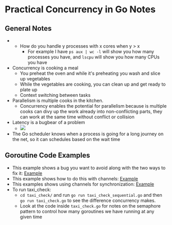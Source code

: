 # Practical Concurrency in Go Notes
## General Notes
- - How do you handle y processes with x cores when y > x
	- For example I have  `ps aux | wc -l` will show you how many processes you have, and `lscpu` will show you how many CPUs you have
- Concurrency is cooking a meal
	- You preheat the oven and while it's preheating you wash and slice up vegetables
	- While the vegetables are cooking, you can clean up and get ready to plate up
	- Context switching between tasks
- Parallelism is multiple cooks in the kitchen.
	- Concurrency enables the potential for parallelism because is multiple cooks can divy up the work already into non-conflicting parts, they can work at the same time without conflict or collision
- Latency is a bugbear of a problem
	- ![](https://pbs.twimg.com/media/D2IYawBXcAAhGje?format=png&name=900x900)
- The Go scheduler knows when a process is going for a long journey on the net, so it can schedules based on the wait time

## Goroutine Code Examples
- This example shows a bug you want to avoid along with the two ways to fix it: [Example](https://go.dev/play/p/WQMYZ-7xifM)
- This example shows how to do this with channels: [Example](https://go.dev/play/p/BHVhBD17cJA)
- This examples shows using channels for synchronization: [Example](https://go.dev/play/p/Nz6vX_x3Sg9)
- To run taxi_check:
  - `cd taxi_check/` and run `go run taxi_check_sequential.go` and then `go run taxi_check.go` to see the difference concurrency makes.
  - Look at the code inside `taxi_check.go` for notes on the semaphore pattern to control how many goroutines we have running at any given time